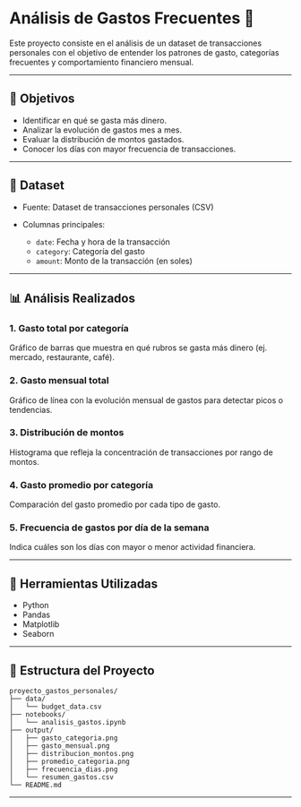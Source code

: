 # Análisis de Gastos Frecuentes 💸

Este proyecto consiste en el análisis de un dataset de transacciones personales con el objetivo de entender los patrones de gasto, categorías frecuentes y comportamiento financiero mensual.

---

## 📍 Objetivos

* Identificar en qué se gasta más dinero.
* Analizar la evolución de gastos mes a mes.
* Evaluar la distribución de montos gastados.
* Conocer los días con mayor frecuencia de transacciones.

---

## 📂 Dataset

* Fuente: Dataset de transacciones personales (CSV)
* Columnas principales:

  * `date`: Fecha y hora de la transacción
  * `category`: Categoría del gasto
  * `amount`: Monto de la transacción (en soles)

---

## 📊 Análisis Realizados

### 1. Gasto total por categoría

Gráfico de barras que muestra en qué rubros se gasta más dinero (ej. mercado, restaurante, café).

### 2. Gasto mensual total

Gráfico de línea con la evolución mensual de gastos para detectar picos o tendencias.

### 3. Distribución de montos

Histograma que refleja la concentración de transacciones por rango de montos.

### 4. Gasto promedio por categoría

Comparación del gasto promedio por cada tipo de gasto.

### 5. Frecuencia de gastos por día de la semana

Indica cuáles son los días con mayor o menor actividad financiera.

---

## 🧰 Herramientas Utilizadas

* Python
* Pandas
* Matplotlib
* Seaborn

---

## 📁 Estructura del Proyecto

```text
proyecto_gastos_personales/
├── data/
│   └── budget_data.csv
├── notebooks/
│   └── analisis_gastos.ipynb
├── output/
│   ├── gasto_categoria.png
│   ├── gasto_mensual.png
│   ├── distribucion_montos.png
│   ├── promedio_categoria.png
│   ├── frecuencia_dias.png
│   └── resumen_gastos.csv
└── README.md
```

---




